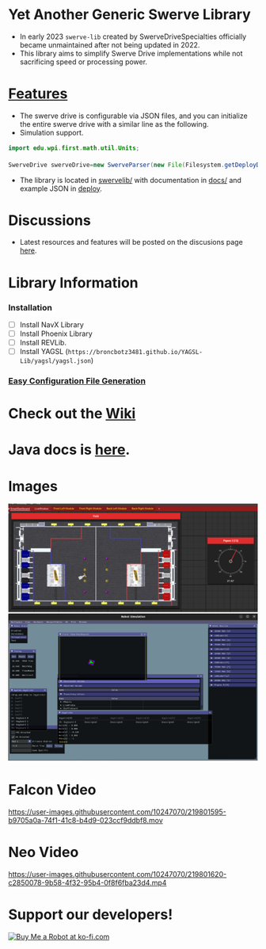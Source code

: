 # Yet Another Generic Swerve Library
* In early 2023 `swerve-lib` created by SwerveDriveSpecialties officially became unmaintained after not being updated in 2022.
* This library aims to simplify Swerve Drive implementations while not sacrificing speed or processing power.

# [Features](https://github.com/BroncBotz3481/YAGSL-Example/discussions/29)
* The swerve drive is configurable via JSON files, and you can initialize the entire swerve drive with a similar line as the following.
* Simulation support.
```java
import edu.wpi.first.math.util.Units;

SwerveDrive swerveDrive=new SwerveParser(new File(Filesystem.getDeployDirectory(),"swerve")).createSwerveDrive(Units.feetToMeters(14.5));
```
* The library is located in [swervelib/](./swervelib) with documentation in [docs/](./docs) and example JSON in [deploy](./deploy).

# Discussions
* Latest resources and features will be posted on the discusions page [here](https://github.com/BroncBotz3481/YAGSL-Example/discussions).


# Library Information
### Installation
- [ ] Install NavX Library
- [ ] Install Phoenix Library
- [ ] Install REVLib.
- [ ] Install YAGSL (`https://broncbotz3481.github.io/YAGSL-Lib/yagsl/yagsl.json`)  

### [Easy Configuration File Generation](https://broncbotz3481.github.io/YAGSL-Example/)

# Check out the [Wiki](https://github.com/BroncBotz3481/YAGSL/wiki)
# Java docs is [here](https://broncbotz3481.github.io/YAGSL/).

# Images
![Field Shuffleboard](./images/field.png)
![Simulation](./images/simulation.png)  

# Falcon Video

https://user-images.githubusercontent.com/10247070/219801595-b9705a0a-74f1-41c8-b4d9-023ccf9ddbf8.mov  

# Neo Video

https://user-images.githubusercontent.com/10247070/219801620-c2850078-9b58-4f32-95b4-0f8f6fba23d4.mp4

# Support our developers!
<a href='https://ko-fi.com/yagsl' target='_blank'><img height='35' style='border:0px;height:46px;' src='https://az743702.vo.msecnd.net/cdn/kofi3.png?v=0' border='0' alt='Buy Me a Robot at ko-fi.com'></a>